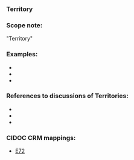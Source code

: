 
### Territory 

###  Scope note: 
"Territory" 

### Examples: 

* 
* 
* 

### References to discussions of Territories:

* 

* 

* 

### CIDOC CRM mappings: 

* [E72](http://www.cidoc-crm.org/Entity/e72-legal-object/version-6.2.2)